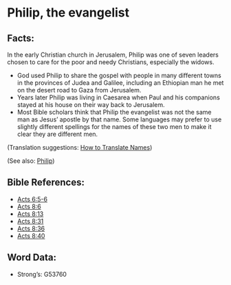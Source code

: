 # Philip, the evangelist

## Facts:

In the early Christian church in Jerusalem, Philip was one of seven leaders chosen to care for the poor and needy Christians, especially the widows.

* God used Philip to share the gospel with people in many different towns in the provinces of Judea and Galilee, including an Ethiopian man he met on the desert road to Gaza from Jerusalem.
* Years later Philip was living in Caesarea when Paul and his companions stayed at his house on their way back to Jerusalem.
* Most Bible scholars think that Philip the evangelist was not the same man as Jesus’ apostle by that name. Some languages may prefer to use slightly different spellings for the names of these two men to make it clear they are different men.

(Translation suggestions: [How to Translate Names](rc://en/ta/man/translate/translate-names))

(See also: [Philip](../names/philiptheapostle.md))

## Bible References:

* [Acts 6:5-6](rc://en/tn/help/act/06/05)
* [Acts 8:6](rc://en/tn/help/act/08/06)
* [Acts 8:13](rc://en/tn/help/act/08/13)
* [Acts 8:31](rc://en/tn/help/act/08/31)
* [Acts 8:36](rc://en/tn/help/act/08/36)
* [Acts 8:40](rc://en/tn/help/act/08/40)

## Word Data:

* Strong’s: G53760
